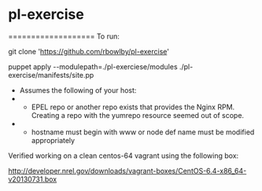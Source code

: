 pl-exercise
===========

===================
To run:


git clone 'https://github.com/rbowlby/pl-exercise'

puppet apply --modulepath=./pl-exerciese/modules ./pl-exercise/manifests/site.pp

* Assumes the following of your host:
* * EPEL repo or another repo exists that provides the Nginx RPM. Creating a repo with the yumrepo resource seemed out of scope.
* * hostname must begin with www or node def name must be modified appropriately



Verified working on a clean centos-64 vagrant using the following box:

http://developer.nrel.gov/downloads/vagrant-boxes/CentOS-6.4-x86_64-v20130731.box